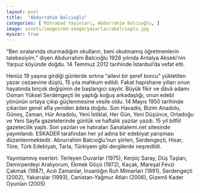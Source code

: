 ```yaml
---
layout: post
title:  "Abdurrahim Balcıoğlu"
categories: [ Mihrabad Yayınları, Abdurrahim Balcıoğlu, ]
image: assets/images/md-image/yazarlar/abalcioglu.jpg
myazar: true
---
```



“Ben sıralarında oturmadığım okulların, beni okutmamış öğretmenlerin talebesiyim.” diyen Abdurrahim Balcıoğlu 1928 yılında Antalya Akseki’nin Yarpuz köyünde doğdu. 14 Temmuz 2012 tarihinde İstanbul’da vefat etti.

Henüz 19 yaşına girdiği günlerde sırtına “ailevi bir şeref borcu” yükletilen yazar cezaevine düştü, 15 yıla mahkum edildi. Fakat hapishane yılları onun hayatında birçok değişimin de başlangıcı sayılır. Büyük fikir ve dâvâ adamı Osman Yüksel Serdengeçti ile yaptığı koğuş arkadaşlığı, onun edebî yönünün ortaya çıkıp güçlenmesine vesile oldu. 14 Mayıs 1950 tarihinde çıkarılan genel afla yeniden âdeta doğdu. Son Havadis, Bizim Anadolu, Güneş, Zaman, Hür Anadolu, Yeni İstiklal, Her Gün, Yeni Düşünce, Ortadoğu ve Yeni Sayfa gazetelerinde günlük ve haftalık yazılar yazdı. 15 yıl bilfiil gazetecilik yaptı. Son yazıları ve hatıraları Sanatalemi.net sitesinde yayımlandı. ESKADER tarafından her yıl adına bir edebiyat yarışması düzenlenmektedir. Abrurrahim Balcıoğlu’nun şiirleri, Serdengeçti, Hisar, Töre, Türk Edebiyatı, Tarla, Türkiyem gibi dergilerde neşredildi.

Yayımlanmış eserleri: Terleyen Duvarlar (1975), Kerpiç Saray, Düş Taşları, Demirperdeyi Aralıyorum, Ekmek Göçü (1972), Kaçak, Mareşal Fevzi Çakmak (1987), Acılı Zamanlar, İnsanlığın Ruh Mimarları (1991), Serdengeçti (2002), Yakarışlar (1993), Canistan-Yağmur Atları (2006), Gizemli Kader Oyunları (2005)
